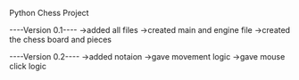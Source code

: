 Python Chess Project

----Version 0.1----
->added all files
->created main and engine file
->created the chess board and pieces

----Version 0.2----
->added notaion
->gave movement logic
->gave mouse click logic
